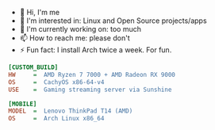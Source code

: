 - 👋 Hi, I'm me
- 👀 I'm interested in: Linux and Open Source projects/apps
- 💼 I'm currently working on: too much
- 📫 How to reach me: please don't
- ⚡ Fun fact: I install Arch twice a week. For fun.

```ini
[CUSTOM_BUILD]
HW     =  AMD Ryzen 7 7000 + AMD Radeon RX 9000
OS     =  CachyOS x86-64-v4
USE    =  Gaming streaming server via Sunshine

[MOBILE]
MODEL  =  Lenovo ThinkPad T14 (AMD)
OS     =  Arch Linux x86_64
```

<!---
svetixoxo/svetixoxo is a ✨ special ✨ repository because its `README.md` (this file) appears on your GitHub profile.
You can click the Preview link to take a look at your changes.
--->
